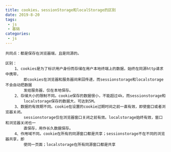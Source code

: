 ```yaml
---
title: cookies，sessionStorage和localStorage的区别
date: 2019-8-20
tags:
 - js
 - 基础
categories:
 - js
---
```


    共同点：都是保存在浏览器端，且是同源的。
    
    区别：
        1、cookies是为了标识用户身份而存储在用户本地终端上的数据，始终在同源http请求中携带，
            即cookies在浏览器和服务器间来回传递，而sessionstorage和localstorage不会自动把数据
            发给服务器，仅在本地保存。
        2、存储大小的限制不同。cookie保存的数据很小，不能超过4k，而sessionstorage和
            localstorage保存的数据大，可达到5M。
        3、数据的有效期不同。cookie在设置的cookie过期时间之前一直有效，即使窗口或者浏览器关闭。
            sessionstorage仅在浏览器窗口关闭之前有效。localstorage始终有效，窗口和浏览器关闭也一
            直保存，用作长久数据保存。
        4、作用域不同。cookie在所有的同源窗口都是共享；sessionstorage不在不同的浏览器共享，即
            使同一页面；localstorage在所有同源窗口都是共享
